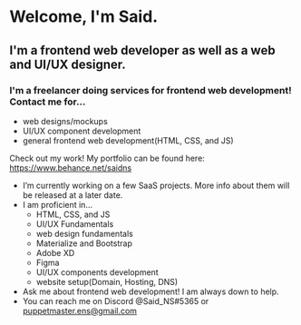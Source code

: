 # Welcome, I'm Said.

## I'm a frontend web developer as well as a web and UI/UX designer.

### I'm a freelancer doing services for frontend web development! Contact me for...
- web designs/mockups
- UI/UX component development
- general frontend web development(HTML, CSS, and JS)

Check out my work! My portfolio can be found here: https://www.behance.net/saidns

- I’m currently working on a few SaaS projects. More info about them will be released at a later date.
- I am proficient in...
   - HTML, CSS, and JS
   - UI/UX Fundamentals
   - web design fundamentals
   - Materialize and Bootstrap
   - Adobe XD
   - Figma
   - UI/UX components development
   - website setup(Domain, Hosting, DNS)
- Ask me about frontend web development! I am always down to help.
- You can reach me on Discord @Said_NS#5365 or puppetmaster.ens@gmail.com

